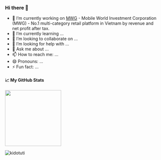 ### Hi there 👋

<!--
**kidotuti/kidotuti** is a ✨ _special_ ✨ repository because its `README.md` (this file) appears on your GitHub profile.

Here are some ideas to get you started:-->

- 🔭 I’m currently working on [MWG](https://mwg.vn/) - Mobile World Investment Corporation (MWG) - No.1 multi-category retail platform in Vietnam by revenue and net profit after tax. 
- 🌱 I’m currently learning ...
- 👯 I’m looking to collaborate on ...
- 🤔 I’m looking for help with ...
- 💬 Ask me about ...
- 📫 How to reach me: ...
- 😄 Pronouns: ...
- ⚡ Fun fact: ...


#### &#x1f4c8; My GitHub Stats

<div>
<img align="center" src="https://github-readme-stats-one-bice.vercel.app/api?username=kidotuti&count_private=true&theme=dracula&show_icons=true&include_all_commits=true&role=OWNER,ORGANIZATION_MEMBER,COLLABORATOR" height="185px" /> 
</br>
<p align="left"> <img src="https://komarev.com/ghpvc/?username=kidotuti&label=Profile%20views&color=0e75b6&style=flat" alt="kidotuti" /> </p>
